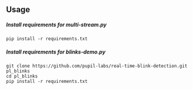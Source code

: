 ## Usage

##### Install requirements for multi-stream.py
`pip install -r requirements.txt`


##### Install requirements for blinks-demo.py
`git clone https://github.com/pupil-labs/real-time-blink-detection.git pl_blinks` \
`cd pl_blinks` \
`pip install -r requirements.txt`
